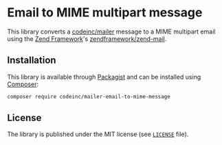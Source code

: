 # Email to MIME multipart message

This library converts a [codeinc/mailer](https://github.com/CodeIncHQ/Mailer) message to a MIME multipart email using the [Zend Framework](https://framework.zend.com/)'s [zendframework/zend-mail](https://packagist.org/packages/zendframework/zend-mail).

## Installation

This library is available through [Packagist](https://packagist.org/packages/codeinc/mailer-email-to-mime-message) and can be installed using [Composer](https://getcomposer.org/): 

```bash
composer require codeinc/mailer-email-to-mime-message
```

## License

The library is published under the MIT license (see [`LICENSE`](LICENSE) file).
